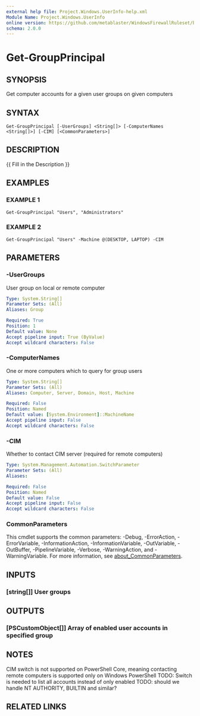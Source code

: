 ```yaml
---
external help file: Project.Windows.UserInfo-help.xml
Module Name: Project.Windows.UserInfo
online version: https://github.com/metablaster/WindowsFirewallRuleset/blob/develop/Modules/Project.Windows.UserInfo/Help/en-US/Get-GroupPrincipal.md
schema: 2.0.0
---
```


# Get-GroupPrincipal

## SYNOPSIS

Get computer accounts for a given user groups on given computers

## SYNTAX

```none
Get-GroupPrincipal [-UserGroups] <String[]> [-ComputerNames <String[]>] [-CIM] [<CommonParameters>]
```

## DESCRIPTION

{{ Fill in the Description }}

## EXAMPLES

### EXAMPLE 1

```none
Get-GroupPrincipal "Users", "Administrators"
```

### EXAMPLE 2

```none
Get-GroupPrincipal "Users" -Machine @(DESKTOP, LAPTOP) -CIM
```

## PARAMETERS

### -UserGroups

User group on local or remote computer

```yaml
Type: System.String[]
Parameter Sets: (All)
Aliases: Group

Required: True
Position: 1
Default value: None
Accept pipeline input: True (ByValue)
Accept wildcard characters: False
```

### -ComputerNames

One or more computers which to query for group users

```yaml
Type: System.String[]
Parameter Sets: (All)
Aliases: Computer, Server, Domain, Host, Machine

Required: False
Position: Named
Default value: [System.Environment]::MachineName
Accept pipeline input: False
Accept wildcard characters: False
```

### -CIM

Whether to contact CIM server (required for remote computers)

```yaml
Type: System.Management.Automation.SwitchParameter
Parameter Sets: (All)
Aliases:

Required: False
Position: Named
Default value: False
Accept pipeline input: False
Accept wildcard characters: False
```

### CommonParameters

This cmdlet supports the common parameters: -Debug, -ErrorAction, -ErrorVariable, -InformationAction, -InformationVariable, -OutVariable, -OutBuffer, -PipelineVariable, -Verbose, -WarningAction, and -WarningVariable. For more information, see [about_CommonParameters](http://go.microsoft.com/fwlink/?LinkID=113216).

## INPUTS

### [string[]] User groups

## OUTPUTS

### [PSCustomObject[]] Array of enabled user accounts in specified group

## NOTES

CIM switch is not supported on PowerShell Core, meaning contacting remote computers
is supported only on Windows PowerShell
TODO: Switch is needed to list all accounts instead of only enabled
TODO: should we handle NT AUTHORITY, BUILTIN and similar?

## RELATED LINKS
